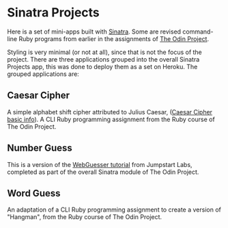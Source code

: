 # Sinatra Projects

Here is a set of mini-apps built with [Sinatra](http://sinatrarb.com/). Some are revised command-line Ruby programs from earlier in the assignments of [The Odin Project](https://www.theodinproject.com).

Styling is very minimal (or not at all), since that is not the focus of the project. There are three applications grouped into the overall Sinatra Projects app, this was done to deploy them as a set on Heroku. The grouped applications are:

## Caesar Cipher
A simple alphabet shift cipher attributed to Julius Caesar, ([Caesar Cipher basic info](https://en.wikipedia.org/wiki/Caesar_cipher)). A CLI Ruby programming assignment from the Ruby course of The Odin Project.

## Number Guess
This is a version of the [WebGuesser tutorial](http://tutorials.jumpstartlab.com/projects/web_guesser.html) from Jumpstart Labs, completed as part of the overall Sinatra module of The Odin Project.

## Word Guess
An adaptation of a CLI Ruby programming assignment to create a version of "Hangman", from the Ruby course of The Odin Project.
